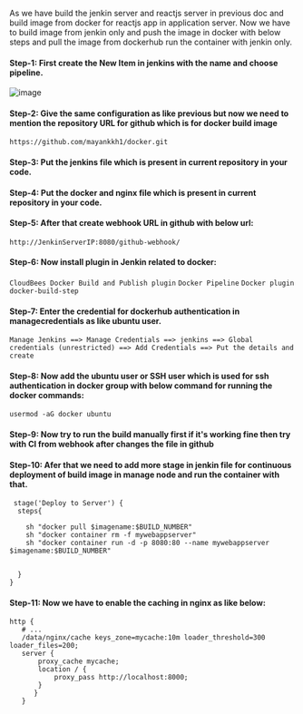 As we have build the jenkin server and reactjs server in previous doc and build image from docker for reactjs app in application server. Now we have to build image from jenkin only and push the image in docker with below steps and pull the image from dockerhub run the container with jenkin only.

#### Step-1: First create the New Item in jenkins with the name and choose pipeline.

![image](https://user-images.githubusercontent.com/42695637/190360001-6b883a79-d160-4cc3-9618-18c2a3f69c18.png)


#### Step-2: Give the same configuration as like previous but now we need to mention the repository URL for github which is for docker build image

```https://github.com/mayankkh1/docker.git```
     
#### Step-3: Put the jenkins file which is present in current repository in your code.

#### Step-4: Put the docker and nginx file which is present in current repository in your code.


#### Step-5: After that create webhook URL in github with below url:
  
```http://JenkinServerIP:8080/github-webhook/```
     
 
#### Step-6: Now install plugin in Jenkin related to docker:
  
```CloudBees Docker Build and Publish plugin```
```Docker Pipeline```
```Docker plugin```
```docker-build-step```
    
#### Step-7: Enter the credential for dockerhub authentication in managecredentials as like ubuntu user.
             
```Manage Jenkins ==> Manage Credentials ==> jenkins ==> Global credentials (unrestricted) ==> Add Credentials ==> Put the details and create```

#### Step-8: Now add the ubuntu user or SSH user which is used for ssh authentication in docker group with below command for running the docker commands:
  
```usermod -aG docker ubuntu```
     
#### Step-9:  Now try to run the build manually first if it's working fine then try with CI from webhook after changes the file in github

#### Step-10: Afer that we need to add more stage in jenkin file for continuous deployment of build image in manage node and run the container with that.

     stage('Deploy to Server') {
      steps{
        
        sh "docker pull $imagename:$BUILD_NUMBER"
        sh "docker container rm -f mywebappserver"
        sh "docker container run -d -p 8080:80 --name mywebappserver $imagename:$BUILD_NUMBER"
   
           
      }
    }
    
#### Step-11: Now we have to enable the caching in nginx as like below:

 ``` 
 http {
    # ...
    /data/nginx/cache keys_zone=mycache:10m loader_threshold=300 loader_files=200;
    server {
        proxy_cache mycache;
        location / {
            proxy_pass http://localhost:8000;
        }
       }
    }
 ```  

     


     
     
     

     
